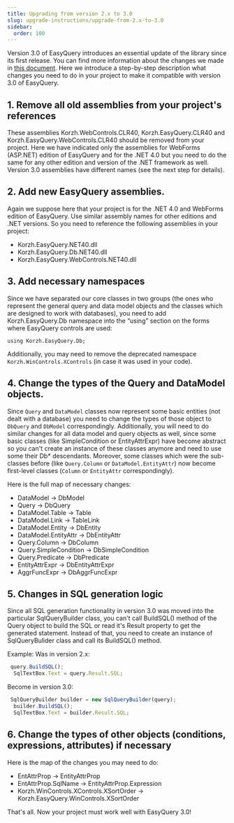 ```yaml
---
title: Upgrading from version 2.x to 3.0
slug: upgrade-instructions/upgrade-from-2.x-to-3.0
sidebar:
  order: 100
---
```


Version 3.0 of EasyQuery introduces an essential update of the library since its first release. You can find more information about the changes we made in [this document](https://korzh.com/easyquery/release-notes/version-3.0.0). Here we introduce a step-by-step description what changes you need to do in your project to make it compatible with version 3.0 of EasyQuery.

## 1. Remove all old assemblies from your project's references

These assemblies Korzh.WebControls.CLR40, Korzh.EasyQuery.CLR40 and Korzh.EasyQuery.WebControls.CLR40 should be removed from your project. Here we have indicated only the assemblies for WebForms (ASP.NET) edition of EasyQuery and for the .NET 4.0 but you need to do the same for any other edition and version of the .NET framework as well. Version 3.0 assemblies have different names (see the next step for details).

## 2. Add new EasyQuery assemblies.

Again we suppose here that your project is for the .NET 4.0 and WebForms edition of EasyQuery. Use similar assembly names for other editions and .NET versions. So you need to reference the following assemblies in your project: 

- Korzh.EasyQuery.NET40.dll
- Korzh.EasyQuery.Db.NET40.dll
- Korzh.EasyQuery.WebControls.NET40.dll

## 3. Add necessary namespaces

Since we have separated our core classes in two groups (the ones who represent the general query and data model objects and the classes which are designed to work with databases), you need to add Korzh.EasyQuery.Db namespace into the “using” section on the forms where EasyQuery controls are used:

`using Korzh.EasyQuery.Db;`

Additionally, you may need to remove the deprecated namespace `Korzh.WinControls.XControls` (in case it was used in your code).

## 4. Change the types of the Query and DataModel objects.

Since `Query` and `DataModel` classes now represent some basic entities (not dealt with a database) you need to change the types of those object to `DbQuery` and `DbModel` correspondingly. Additionally, you will need to do similar changes for all data model and query objects as well, since some basic classes (like SimpleCondition or EntityAttrExpr) have become abstract so you can't create an instance of these classes anymore and need to use some their Db* descendants. Moreover, some classes which were the sub-classes before (like `Query.Column` or `DataModel.EntityAttr`) now become first-level classes (`Column` or `EntityAttr` correspondingly).

Here is the full map of necessary changes: 

- DataModel → DbModel
- Query → DbQuery
- DataModel.Table → Table
- DataModel.Link → TableLink
- DataModel.Entity → DbEntity
- DataModel.EntityAttr → DbEntityAttr
- Query.Column → DbColumn
- Query.SimpleCondition → DbSimpleCondition
- Query.Predicate → DbPredicate
- EntityAttrExpr → DbEntityAttrExpr
- AggrFuncExpr → DbAggrFuncExpr

## 5. Changes in SQL generation logic

Since all SQL generation functionality in version 3.0 was moved into the particular SqlQueryBuilder class, you can't call BuildSQL() method of the Query object to build the SQL or read it's Result property to get the generated statement. Instead of that, you need to create an instance of SqlQueryBulider class and call its BuildSQL() method.

Example:
Was in version 2.x: 
```js
 query.BuildSQL();
  SqlTextBox.Text = query.Result.SQL;
```
Become in version 3.0:
```js
 SqlQueryBuilder builder = new SqlQueryBuilder(query);
  builder.BuildSQL();
  SqlTextBox.Text = builder.Result.SQL;
```
## 6. Change the types of other objects (conditions, expressions, attributes) if necessary

Here is the map of the changes you may need to do:

  - EntAttrProp → EntityAttrProp
  - EntAttrProp.SqlName → EntityAttrProp.Expression
  - Korzh.WinControls.XControls.XSortOrder → Korzh.EasyQuery.WinControls.XSortOrder

That's all. Now your project must work well with EasyQuery 3.0!
